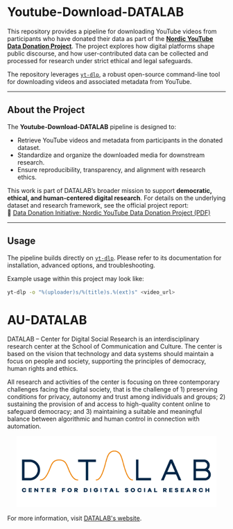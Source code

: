 # Youtube-Download-DATALAB

This repository provides a pipeline for downloading YouTube videos from participants who have donated their data as part of the **[Nordic YouTube Data Donation Project](https://norden.diva-portal.org/smash/get/diva2:1954799/FULLTEXT01.pdf)**. The project explores how digital platforms shape public discourse, and how user-contributed data can be collected and processed for research under strict ethical and legal safeguards.  

The repository leverages [`yt-dlp`](https://github.com/yt-dlp/yt-dlp), a robust open-source command-line tool for downloading videos and associated metadata from YouTube.  

---

## About the Project

The **Youtube-Download-DATALAB** pipeline is designed to:
- Retrieve YouTube videos and metadata from participants in the donated dataset.  
- Standardize and organize the downloaded media for downstream research.  
- Ensure reproducibility, transparency, and alignment with research ethics.  

This work is part of DATALAB’s broader mission to support **democratic, ethical, and human-centered digital research**. For details on the underlying dataset and research framework, see the official project report:  
📄 [Data Donation Initiative: Nordic YouTube Data Donation Project (PDF)](https://norden.diva-portal.org/smash/get/diva2:1954799/FULLTEXT01.pdf)  

---

## Usage

The pipeline builds directly on [`yt-dlp`](https://github.com/yt-dlp/yt-dlp). Please refer to its documentation for installation, advanced options, and troubleshooting.  

Example usage within this project may look like:  

```bash
yt-dlp -o "%(uploader)s/%(title)s.%(ext)s" <video_url>
```

# AU-DATALAB

DATALAB – Center for Digital Social Research is an interdisciplinary research center at the School of Communication and Culture. The center is based on the vision that technology and data systems should maintain a focus on people and society, supporting the principles of democracy, human rights and ethics.


All research and activities of the center is focusing on three contemporary challenges facing the digital society, that is the challenge of 1) preserving conditions for privacy, autonomy and trust among individuals and groups; 2) sustaining the provision of and access to high-quality content online to safeguard democracy; and 3) maintaining a suitable and meaningful balance between algorithmic and human control in connection with automation.

<p align="center">
  <img width="460" src="https://github.com/AU-DATALAB/AU-DATALAB/blob/main/images/Datalab_logo_blue_transparent.png">
</p>

For more information, visit [DATALAB's website](https://datalab.au.dk/).
